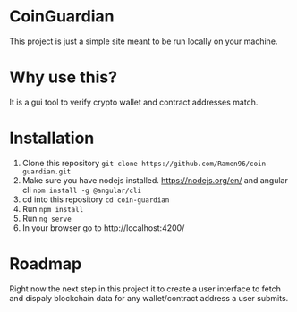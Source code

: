 # CoinGuardian

This project is just a simple site meant to be run locally on your machine.

# Why use this?
It is a gui tool to verify crypto wallet and contract addresses match.

# Installation

1. Clone this repository
    `git clone https://github.com/Ramen96/coin-guardian.git`
2. Make sure you have nodejs installed. https://nodejs.org/en/ and angular cli `npm install -g @angular/cli`
3. cd into this repository `cd coin-guardian`
4. Run `npm install`
5. Run `ng serve`
6. In your browser go to http://localhost:4200/

# Roadmap
  Right now the next step in this project it to create a user interface to fetch and dispaly blockchain data for any wallet/contract address a user submits.
  
